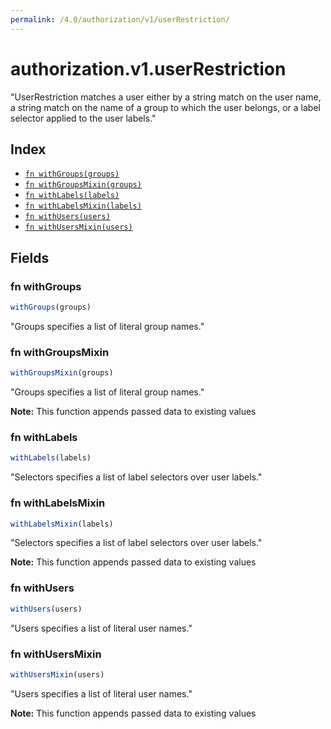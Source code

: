 ```yaml
---
permalink: /4.0/authorization/v1/userRestriction/
---
```


# authorization.v1.userRestriction

"UserRestriction matches a user either by a string match on the user name, a string match on the name of a group to which the user belongs, or a label selector applied to the user labels."

## Index

* [`fn withGroups(groups)`](#fn-withgroups)
* [`fn withGroupsMixin(groups)`](#fn-withgroupsmixin)
* [`fn withLabels(labels)`](#fn-withlabels)
* [`fn withLabelsMixin(labels)`](#fn-withlabelsmixin)
* [`fn withUsers(users)`](#fn-withusers)
* [`fn withUsersMixin(users)`](#fn-withusersmixin)

## Fields

### fn withGroups

```ts
withGroups(groups)
```

"Groups specifies a list of literal group names."

### fn withGroupsMixin

```ts
withGroupsMixin(groups)
```

"Groups specifies a list of literal group names."

**Note:** This function appends passed data to existing values

### fn withLabels

```ts
withLabels(labels)
```

"Selectors specifies a list of label selectors over user labels."

### fn withLabelsMixin

```ts
withLabelsMixin(labels)
```

"Selectors specifies a list of label selectors over user labels."

**Note:** This function appends passed data to existing values

### fn withUsers

```ts
withUsers(users)
```

"Users specifies a list of literal user names."

### fn withUsersMixin

```ts
withUsersMixin(users)
```

"Users specifies a list of literal user names."

**Note:** This function appends passed data to existing values